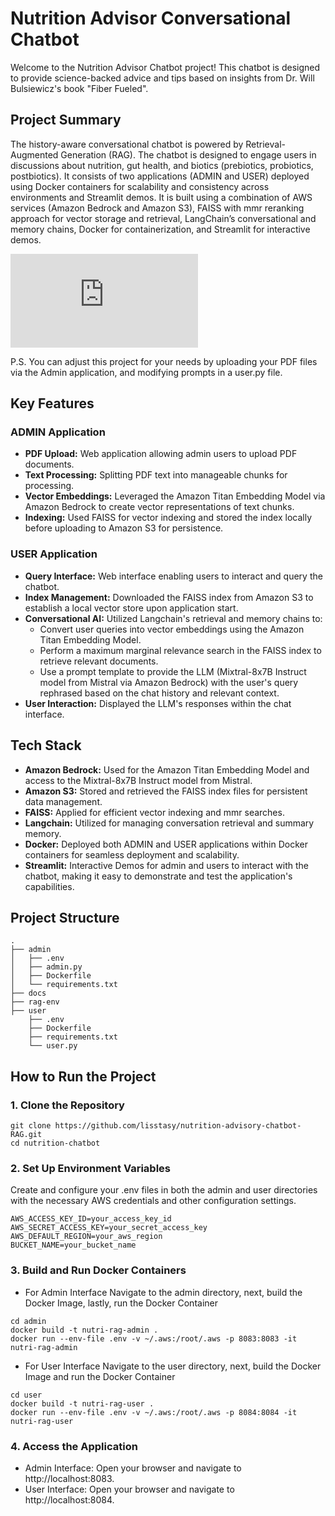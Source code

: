# Nutrition Advisor Conversational Chatbot

Welcome to the Nutrition Advisor Chatbot project! This chatbot is designed to provide science-backed advice and tips based on insights from Dr. Will Bulsiewicz's book "Fiber Fueled". 

## Project Summary

The history-aware conversational chatbot is powered by Retrieval-Augmented Generation (RAG). The chatbot is designed to engage users in discussions about nutrition, gut health, and biotics (prebiotics, probiotics, postbiotics). It consists of two applications (ADMIN and USER) deployed using Docker containers for scalability and consistency across environments and Streamlit demos. It is built using a combination of AWS services (Amazon Bedrock and Amazon S3), FAISS with mmr reranking approach for vector storage and retrieval, LangChain’s conversational and memory chains, Docker for containerization, and Streamlit for interactive demos.

[![My GIF](https://github.com/lisstasy/nutrition-advisory-chatbot-RAG/blob/main/index.html)](https://github.com/lisstasy/nutrition-advisory-chatbot-RAG/blob/main/index.html)

P.S. You can adjust this project for your needs by uploading your PDF files via the Admin application, and modifying prompts in a user.py file.

## Key Features

### ADMIN Application

- **PDF Upload:** Web application allowing admin users to upload PDF documents.
- **Text Processing:** Splitting PDF text into manageable chunks for processing.
- **Vector Embeddings:** Leveraged the Amazon Titan Embedding Model via Amazon Bedrock to create vector representations of text chunks.
- **Indexing:** Used FAISS for vector indexing and stored the index locally before uploading to Amazon S3 for persistence.

### USER Application

- **Query Interface:** Web interface enabling users to interact and query the chatbot.
- **Index Management:** Downloaded the FAISS index from Amazon S3 to establish a local vector store upon application start.
- **Conversational AI:** Utilized Langchain's retrieval and memory chains to:
  - Convert user queries into vector embeddings using the Amazon Titan Embedding Model.
  - Perform a maximum marginal relevance search in the FAISS index to retrieve relevant documents.
  - Use a prompt template to provide the LLM (Mixtral-8x7B Instruct model from Mistral via Amazon Bedrock) with the user's query rephrased based on the chat history and relevant context.
- **User Interaction:** Displayed the LLM's responses within the chat interface.

## Tech Stack

- **Amazon Bedrock:** Used for the Amazon Titan Embedding Model and access to the Mixtral-8x7B Instruct model from Mistral.
- **Amazon S3:** Stored and retrieved the FAISS index files for persistent data management.
- **FAISS:** Applied for efficient vector indexing and mmr searches.
- **Langchain:** Utilized for managing conversation retrieval and summary memory.
- **Docker:** Deployed both ADMIN and USER applications within Docker containers for seamless deployment and scalability.
- **Streamlit:** Interactive Demos for admin and users to interact with the chatbot, making it easy to demonstrate and test the application's capabilities.


## Project Structure
```
.
├── admin
│   ├── .env
│   ├── admin.py
│   ├── Dockerfile
│   └── requirements.txt
├── docs
├── rag-env
├── user
    ├── .env
    ├── Dockerfile
    ├── requirements.txt
    └── user.py
```
    
## How to Run the Project

### 1. Clone the Repository

```
git clone https://github.com/lisstasy/nutrition-advisory-chatbot-RAG.git
cd nutrition-chatbot
```
### 2. Set Up Environment Variables
Create and configure your .env files in both the admin and user directories with the necessary AWS credentials and other configuration settings.

```
AWS_ACCESS_KEY_ID=your_access_key_id
AWS_SECRET_ACCESS_KEY=your_secret_access_key
AWS_DEFAULT_REGION=your_aws_region
BUCKET_NAME=your_bucket_name
```

### 3. Build and Run Docker Containers
- For Admin Interface
Navigate to the admin directory, next, build the Docker Image, lastly, run the Docker Container

```
cd admin
docker build -t nutri-rag-admin .
docker run --env-file .env -v ~/.aws:/root/.aws -p 8083:8083 -it nutri-rag-admin
```

- For User Interface
Navigate to the user directory, next, build the Docker Image and run the Docker Container

```
cd user
docker build -t nutri-rag-user .
docker run --env-file .env -v ~/.aws:/root/.aws -p 8084:8084 -it nutri-rag-user
```

### 4. Access the Application
- Admin Interface: Open your browser and navigate to http://localhost:8083.
- User Interface: Open your browser and navigate to http://localhost:8084.



